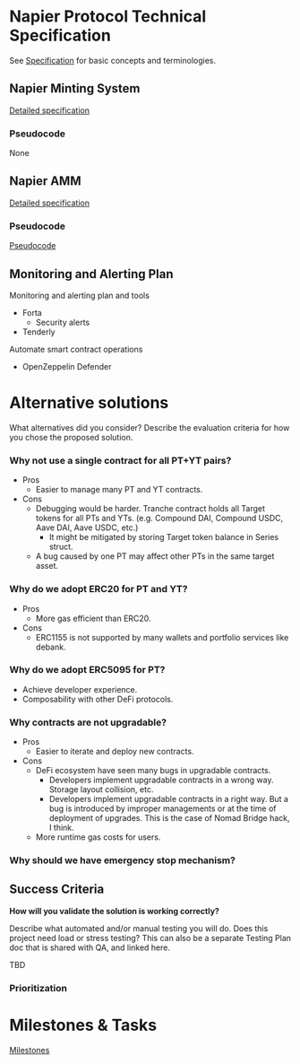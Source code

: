 # Napier Protocol Technical Specification

See [Specification](./SPECIFICATION.md) for basic concepts and terminologies.

## Napier Minting System

[Detailed specification](./NapierMintingSystem.md)

### Pseudocode

None

<!-- ## Yield Tier

![yieldTier.png](../assets/yieldTier.png)

Tier is used when NapierPoolFactory creates NapierPool. Tokens with the different tier CAN't be grouped together.

- Doing for what?
  - Store asset tiers for each yield source.
- What methods are called?
  - The following methods are called by users.
    - Read Tier from off-chain `getTier`
  - The following methods are called by developers or governance.
    - Set Tier for a adapter (Yield source) `setTier`. Yield Tier is calculated off-chain and set on-chain.
  - The following methods are called by `NapierPoolFactory`.
    - Read Tier from on-chain `getTier`.
- Which methods this contract calls?
  - None
- Dependencies
  - None
- Deployed by
  - Dev

Data Model

1. tiers - The mapping of Tier for each adapter.

Business Logic

1. Set Tier for a adapter
   1. Dev/Governance calls `setTier` with Adapter address and Tier.
   2. Store Tier in storage.
   3. Emit `TierSet` event.
   - Conditions that lead to errors and failures
     - Caller is not authorized. Must be governance or dev.

## Yield Tier (Off-chain)

- Doing for what?
  - Calculate Tier for Target token transparently and verifiably.
  - User can input Target token infos on our website and calculate its tiers and verify how Tier is calculated.

Data Model -->

## Napier AMM

[Detailed specification](https://github.com/Napier-Lab/v1-pool/tree/main/docs/NapierAMM.md)

### Pseudocode

[Pseudocode](https://github.com/Napier-Lab/v1-pool/tree/main/docs/pseudocode.md)

## Monitoring and Alerting Plan

Monitoring and alerting plan and tools

- Forta
  - Security alerts
- Tenderly

Automate smart contract operations

- OpenZeppelin Defender

# Alternative solutions

What alternatives did you consider? Describe the evaluation criteria for how you chose the proposed solution.

### Why not use a single contract for all PT+YT pairs?

- Pros
  - Easier to manage many PT and YT contracts.
- Cons
  - Debugging would be harder. Tranche contract holds all Target tokens for all PTs and YTs. (e.g. Compound DAI, Compound USDC, Aave DAI, Aave USDC, etc.)
    - It might be mitigated by storing Target token balance in Series struct.
  - A bug caused by one PT may affect other PTs in the same target asset.

### Why do we adopt ERC20 for PT and YT?

- Pros
  - More gas efficient than ERC20.
- Cons
  - ERC1155 is not supported by many wallets and portfolio services like debank.

### Why do we adopt ERC5095 for PT?

- Achieve developer experience.
- Composability with other DeFi protocols.

### Why contracts are not upgradable?

- Pros
  - Easier to iterate and deploy new contracts.
- Cons
  - DeFi ecosystem have seen many bugs in upgradable contracts.
    - Developers implement upgradable contracts in a wrong way. Storage layout collision, etc.
    - Developers implement upgradable contracts in a right way. But a bug is introduced by improper managements or at the time of deployment of upgrades. This is the case of Nomad Bridge hack, I think.
  - More runtime gas costs for users.

### Why should we have emergency stop mechanism?


## Success Criteria

**How will you validate the solution is working correctly?**

Describe what automated and/or manual testing you will do. Does this project need load or stress testing? This can also be a separate Testing Plan doc that is shared with QA, and linked here.

TBD

### Prioritization

# Milestones & Tasks

[Milestones](https://docs.google.com/spreadsheets/d/1Jp-6rKOMsBnAHZAP-4d3sxmZppMZcYuAAbyYO7ol2Dk/edit#gid=0)
